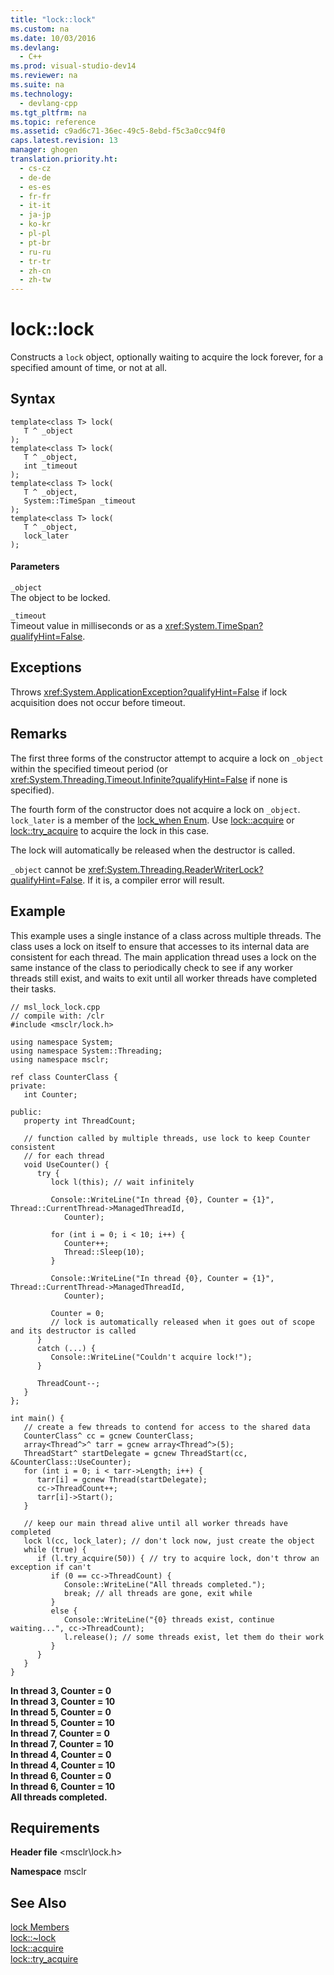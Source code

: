 ```yaml
---
title: "lock::lock"
ms.custom: na
ms.date: 10/03/2016
ms.devlang: 
  - C++
ms.prod: visual-studio-dev14
ms.reviewer: na
ms.suite: na
ms.technology: 
  - devlang-cpp
ms.tgt_pltfrm: na
ms.topic: reference
ms.assetid: c9ad6c71-36ec-49c5-8ebd-f5c3a0cc94f0
caps.latest.revision: 13
manager: ghogen
translation.priority.ht: 
  - cs-cz
  - de-de
  - es-es
  - fr-fr
  - it-it
  - ja-jp
  - ko-kr
  - pl-pl
  - pt-br
  - ru-ru
  - tr-tr
  - zh-cn
  - zh-tw
---
```

# lock::lock
Constructs a `lock` object, optionally waiting to acquire the lock forever, for a specified amount of time, or not at all.  
  
## Syntax  
  
```  
template<class T> lock(  
   T ^ _object  
);  
template<class T> lock(  
   T ^ _object,  
   int _timeout  
);  
template<class T> lock(  
   T ^ _object,  
   System::TimeSpan _timeout  
);  
template<class T> lock(  
   T ^ _object,  
   lock_later  
);  
```  
  
#### Parameters  
 `_object`  
 The object to be locked.  
  
 `_timeout`  
 Timeout value in milliseconds or as a <xref:System.TimeSpan?qualifyHint=False>.  
  
## Exceptions  
 Throws <xref:System.ApplicationException?qualifyHint=False> if lock acquisition does not occur before timeout.  
  
## Remarks  
 The first three forms of the constructor attempt to acquire a lock on `_object` within the specified timeout period (or <xref:System.Threading.Timeout.Infinite?qualifyHint=False> if none is specified).  
  
 The fourth form of the constructor does not acquire a lock on `_object`. `lock_later` is a member of the [lock_when Enum](../VS_visualcpp/lock_when-Enum.md). Use [lock::acquire](../VS_visualcpp/lock--acquire.md) or [lock::try_acquire](../VS_visualcpp/lock--try_acquire.md) to acquire the lock in this case.  
  
 The lock will automatically be released when the destructor is called.  
  
 `_object` cannot be <xref:System.Threading.ReaderWriterLock?qualifyHint=False>.  If it is, a compiler error will result.  
  
## Example  
 This example uses a single instance of a class across multiple threads.  The class uses a lock on itself to ensure that accesses to its internal data are consistent for each thread.  The main application thread uses a lock on the same instance of the class to periodically check to see if any worker threads still exist, and waits to exit until all worker threads have completed their tasks.  
  
```  
// msl_lock_lock.cpp  
// compile with: /clr  
#include <msclr/lock.h>  
  
using namespace System;  
using namespace System::Threading;  
using namespace msclr;  
  
ref class CounterClass {  
private:  
   int Counter;     
  
public:  
   property int ThreadCount;  
  
   // function called by multiple threads, use lock to keep Counter consistent  
   // for each thread  
   void UseCounter() {  
      try {  
         lock l(this); // wait infinitely  
  
         Console::WriteLine("In thread {0}, Counter = {1}", Thread::CurrentThread->ManagedThreadId,   
            Counter);  
  
         for (int i = 0; i < 10; i++) {  
            Counter++;  
            Thread::Sleep(10);  
         }  
  
         Console::WriteLine("In thread {0}, Counter = {1}", Thread::CurrentThread->ManagedThreadId,   
            Counter);  
  
         Counter = 0;  
         // lock is automatically released when it goes out of scope and its destructor is called  
      }  
      catch (...) {  
         Console::WriteLine("Couldn't acquire lock!");  
      }  
  
      ThreadCount--;  
   }  
};  
  
int main() {  
   // create a few threads to contend for access to the shared data  
   CounterClass^ cc = gcnew CounterClass;  
   array<Thread^>^ tarr = gcnew array<Thread^>(5);  
   ThreadStart^ startDelegate = gcnew ThreadStart(cc, &CounterClass::UseCounter);  
   for (int i = 0; i < tarr->Length; i++) {  
      tarr[i] = gcnew Thread(startDelegate);  
      cc->ThreadCount++;  
      tarr[i]->Start();  
   }  
  
   // keep our main thread alive until all worker threads have completed  
   lock l(cc, lock_later); // don't lock now, just create the object  
   while (true) {  
      if (l.try_acquire(50)) { // try to acquire lock, don't throw an exception if can't  
         if (0 == cc->ThreadCount) {  
            Console::WriteLine("All threads completed.");  
            break; // all threads are gone, exit while  
         }  
         else {  
            Console::WriteLine("{0} threads exist, continue waiting...", cc->ThreadCount);  
            l.release(); // some threads exist, let them do their work  
         }  
      }  
   }  
}  
```  
  
 **In thread 3, Counter = 0**  
**In thread 3, Counter = 10**  
**In thread 5, Counter = 0**  
**In thread 5, Counter = 10**  
**In thread 7, Counter = 0**  
**In thread 7, Counter = 10**  
**In thread 4, Counter = 0**  
**In thread 4, Counter = 10**  
**In thread 6, Counter = 0**  
**In thread 6, Counter = 10**  
**All threads completed.**   
## Requirements  
 **Header file** <msclr\lock.h>  
  
 **Namespace** msclr  
  
## See Also  
 [lock Members](../VS_visualcpp/lock-Members.md)   
 [lock::~lock](../VS_visualcpp/lock--~lock.md)   
 [lock::acquire](../VS_visualcpp/lock--acquire.md)   
 [lock::try_acquire](../VS_visualcpp/lock--try_acquire.md)